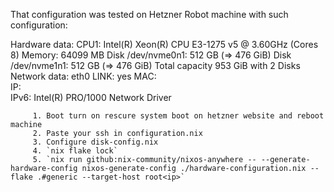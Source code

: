 That configuration was tested on Hetzner Robot machine with such configuration:

Hardware data:
   CPU1: Intel(R) Xeon(R) CPU E3-1275 v5 @ 3.60GHz (Cores 8)
   Memory:  64099 MB
   Disk /dev/nvme0n1: 512 GB (=> 476 GiB)
   Disk /dev/nvme1n1: 512 GB (=> 476 GiB)
   Total capacity 953 GiB with 2 Disks
Network data:
   eth0  LINK: yes
         MAC:  
         IP:   
         IPv6: 
         Intel(R) PRO/1000 Network Driver

         1. Boot turn on rescure system boot on hetzner website and reboot machine
         2. Paste your ssh in configuration.nix
         3. Configure disk-config.nix
         4. `nix flake lock`
         5. `nix run github:nix-community/nixos-anywhere -- --generate-hardware-config nixos-generate-config ./hardware-configuration.nix --flake .#generic --target-host root<ip>`
    
